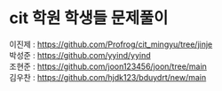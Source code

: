 # cit 학원 학생들 문제풀이  

이진제 : https://github.com/Profrog/cit_mingyu/tree/jinje  
박성준 : https://github.com/yyind/yyind  
조현준 : https://github.com/joon123456/joon/tree/main  
김우찬 : https://github.com/hjdk123/bduydrt/new/main  
